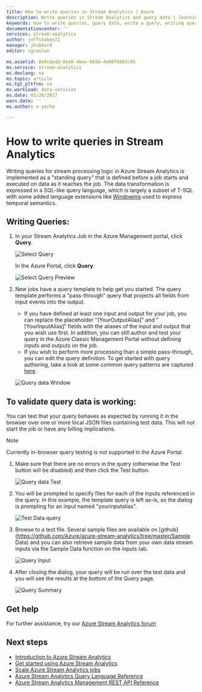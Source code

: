 ```yaml
---
title: How to write queries in Stream Analytics | Azure
description: Write queries in Stream Analytics and query data | learning path segment.
keywords: how to write queries, query data, write a query, writing queries
documentationcenter: ''
services: stream-analytics
author: jeffstokes72
manager: jhubbard
editor: cgronlun

ms.assetid: 0e9cdadd-0ee0-4bee-b65b-4a06fb863c95
ms.service: stream-analytics
ms.devlang: na
ms.topic: article
ms.tgt_pltfrm: na
ms.workload: data-services
ms.date: 03/28/2017
wacn.date: ''
ms.author: v-yeche

---
```

# How to write queries in Stream Analytics
Writing queries for stream processing logic in Azure Stream Analytics is implemented as a "standing query" that is defined before a job starts and executed on data as it reaches the job. The data transformation is expressed in a SQL-like query language, which is largely a subset of T-SQL with some added language extensions like [Windowing](https://msdn.microsoft.com/library/azure/dn835019.aspx) used to express temporal semantics.

## Writing Queries:
1. In your Stream Analytics Job in the Azure Management portal, click **Query**.

    ![Select Query](./media/stream-analytics-write-queries/1-stream-analytics-write-queries.png)  

    In the Azure Portal, click **Query**.

    ![Select Query Preview](./media/stream-analytics-write-queries/query-preview-portal.png)  
2. New jobs have a query template to help get you started. The query template performs a "pass-through" query that projects all fields from input events into the output.  

    * If you have defined at least one input and output for your job, you can replace the placeholder "[YourOutputAlias]" and "[YourInputAlias]" fields with the aliases of the input and output that you wish use first. In addition, you can still author and test your query in the Azure Classic Management Portal without defining inputs and outputs on the job.
    * If you wish to perform more processing than a simple pass-through, you can edit the query definition. To get started with query authoring, take a look at some common query patterns are captured [here](stream-analytics-stream-analytics-query-patterns.md).  

    ![Query data Window](./media/stream-analytics-write-queries/2-stream-analytics-write-queries.png)  

## To validate query data is working:
You can test that your query behaves as expected by running it in the browser over one or more local JSON files containing test data. This will not start the job or have any billing implications.

> [!NOTE]
> Currently in-browser query testing is not supported in the Azure Portal.  
> 
> 

1. Make sure that there are no errors in the query (otherwise the Test button will be disabled) and then click the Test button.  

    ![Query data Test](./media/stream-analytics-write-queries/3-stream-analytics-write-queries.png)  
2. You will be prompted to specify files for each of the inputs referenced in the query. In this example, the template query is left as-is, so the dialog is prompting for an input named "yourinputalias".  

    ![Test Data query](./media/stream-analytics-write-queries/4-stream-analytics-write-queries.png)  
3. Browse to a test file. Several sample files are available on [github](https://github.com/Azure/azure-stream-analytics/tree/master/Sample Data) and you can also retrieve sample data from your own data stream inputs via the Sample Data function on the inputs tab.  

    ![Query Input](./media/stream-analytics-write-queries/5-stream-analytics-write-queries.png)  
4. After closing the dialog, your query will be run over the test data and you will see the results at the bottom of the Query page.  

    ![Query Summary](./media/stream-analytics-write-queries/6-stream-analytics-write-queries.png)  

## Get help
For further assistance, try our [Azure Stream Analytics forum](https://social.msdn.microsoft.com/Forums/home?forum=AzureStreamAnalytics)

## Next steps
* [Introduction to Azure Stream Analytics](stream-analytics-introduction.md)
* [Get started using Azure Stream Analytics](stream-analytics-get-started.md)
* [Scale Azure Stream Analytics jobs](stream-analytics-scale-jobs.md)
* [Azure Stream Analytics Query Language Reference](https://msdn.microsoft.com/library/azure/dn834998.aspx)
* [Azure Stream Analytics Management REST API Reference](https://msdn.microsoft.com/library/azure/dn835031.aspx)